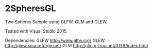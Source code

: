 # 2SpheresGL
Two Spheres Sample using GLFW, GLM and GLEW. 

Tested with Visual Studio 2015.

Dependencies:
GLFW http://www.glfw.org/
GLEW http://glew.sourceforge.net/
GLM  http://glm.g-truc.net/0.9.8/index.html
